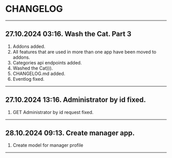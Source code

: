 # CHANGELOG

---

## 27.10.2024 03:16. Wash the Cat. Part 3

1. Addons added.
2. All features that are used in more than one app have been moved to addons.
3. Categories api endpoints added.
4. Washed the Cat))).
5. CHANGELOG.md added.
6. Eventlog fixed.

---

## 27.10.2024 13:16. Administrator by id fixed.
1. GET Administrator by id request fixed.

---

## 28.10.2024 09:13. Create manager app.
1. Create model for manager profile

---